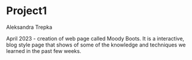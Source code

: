 # Project1

Aleksandra Trepka

April 2023 - creation of web page called Moody Boots.
It is a interactive, blog style page that shows of some of the knowledge and techniques we learned in the past few weeks.
